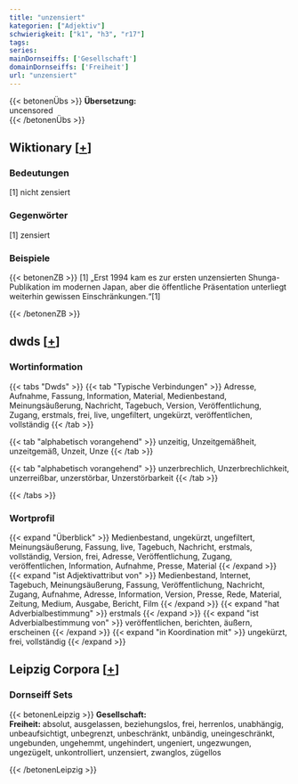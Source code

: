 ```yaml
---
title: "unzensiert"
kategorien: ["Adjektiv"]
schwierigkeit: ["k1", "h3", "r17"]
tags:
series:
mainDornseiffs: ['Gesellschaft']
domainDornseiffs: ['Freiheit']
url: "unzensiert"
---
```


{{< betonenÜbs >}}
**Übersetzung:**  
uncensored  
{{< /betonenÜbs >}}

## Wiktionary [[+](https://de.wiktionary.org/wiki/unzensiert)]

### Bedeutungen
[1] nicht zensiert  

### Gegenwörter
[1] zensiert  

### Beispiele
{{< betonenZB >}}
[1] „Erst 1994 kam es zur ersten unzensierten Shunga-Publikation im modernen Japan, aber die öffentliche Präsentation unterliegt weiterhin gewissen Einschränkungen.“[1]  

{{< /betonenZB >}}


## dwds [[+](https://www.dwds.de/wb/unzensiert)]

### Wortinformation
{{< tabs "Dwds" >}}
{{< tab "Typische Verbindungen" >}}
Adresse, Aufnahme, Fassung, Information, Material, Medienbestand, Meinungsäußerung, Nachricht, Tagebuch, Version, Veröffentlichung, Zugang, erstmals, frei, live, ungefiltert, ungekürzt, veröffentlichen, vollständig
{{< /tab >}}

{{< tab "alphabetisch vorangehend" >}}
unzeitig, Unzeitgemäßheit, unzeitgemäß, Unzeit, Unze
{{< /tab >}}

{{< tab "alphabetisch vorangehend" >}}
unzerbrechlich, Unzerbrechlichkeit, unzerreißbar, unzerstörbar, Unzerstörbarkeit
{{< /tab >}}

{{< /tabs >}}

### Wortprofil
{{< expand "Überblick" >}} Medienbestand, ungekürzt, ungefiltert, Meinungsäußerung, Fassung, live, Tagebuch, Nachricht, erstmals, vollständig, Version, frei, Adresse, Veröffentlichung, Zugang, veröffentlichen, Information, Aufnahme, Presse, Material {{< /expand >}}
{{< expand "ist Adjektivattribut von" >}} Medienbestand, Internet, Tagebuch, Meinungsäußerung, Fassung, Veröffentlichung, Nachricht, Zugang, Aufnahme, Adresse, Information, Version, Presse, Rede, Material, Zeitung, Medium, Ausgabe, Bericht, Film {{< /expand >}}
{{< expand "hat Adverbialbestimmung" >}} erstmals {{< /expand >}}
{{< expand "ist Adverbialbestimmung von" >}} veröffentlichen, berichten, äußern, erscheinen {{< /expand >}}
{{< expand "in Koordination mit" >}} ungekürzt, frei, vollständig {{< /expand >}}

## Leipzig Corpora [[+](https://corpora.uni-leipzig.de/en/res?word=unzensiert&corpusId=deu_newscrawl-public_2018)]

### Dornseiff Sets
{{< betonenLeipzig >}}
**Gesellschaft:**  
**Freiheit:** absolut, ausgelassen, beziehungslos, frei, herrenlos, unabhängig, unbeaufsichtigt, unbegrenzt, unbeschränkt, unbändig, uneingeschränkt, ungebunden, ungehemmt, ungehindert, ungeniert, ungezwungen, ungezügelt, unkontrolliert, unzensiert, zwanglos, zügellos  

{{< /betonenLeipzig >}}
